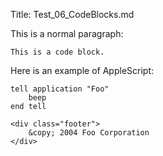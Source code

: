 ﻿Title: Test_06_CodeBlocks.md

This is a normal paragraph:

    This is a code block.

Here is an example of AppleScript:

    tell application "Foo"
        beep
    end tell

    <div class="footer">
        &copy; 2004 Foo Corporation
    </div>
